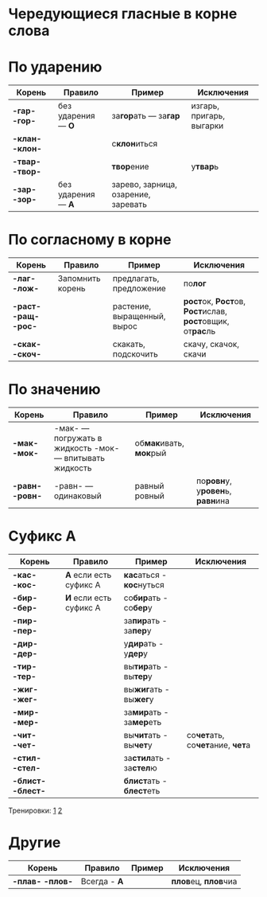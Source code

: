 # Чередующиеся гласные в корне слова
# По ударению

| Корень            | Правило          | Пример             | Исключения             |
| ----------------- | ---------------- | ------------------ | ---------------------- |
| **-гар- -гор-**   | без ударения — **О** | за**гор**ать — за**гар** | изгарь, пригарь, выгарки |
| **-клан- -клон-** |                  | с**клон**иться        |                        |
| **-твар- -твор-** |                  | **твор**ение          | у**твар**ь                 |
| **-зар- -зор-**   | без ударения — **А** | зарево, зарница, озарение, заревать|        |

# По согласному в корне

| Корень            | Правило           | Пример             | Исключения             |
| ----------------- | ----------------- | ------------------ | ---------------------- |
| **-лаг- -лож-**       | Запомнить корень  | предлагать, предложение | по**лог**              |
| **-раст- -ращ- -рос-** |                  | растение, выращенный, вырос | **рост**ок, **Рост**ов, **Рост**ислав, **рост**овщик, от**рас**ль |
| **-скак- -скоч-**     |                   | скакать, подскочить | скачу, скачок, скачи |

# По значению
| Корень            | Правило           | Пример             | Исключения             |
| ----------------- | ----------------- | ------------------ | ---------------------- |
| **-мак- -мок-**       | -мак- — погружать в жидкость -мок- — впитывать жидкость | об**мак**ивать, **мок**рый | |
| **-равн- -ровн-**     | -равн- — одинаковый | равный ровный    | по**ровн**у, у**ровен**ь, **равн**ина |

# Суфикс А
| Корень            | Правило           | Пример             | Исключения             |
| ----------------- | ----------------- | ------------------ | ---------------------- |
| **-кас- -кос-**       | **А** если есть суфикс А | **кас**аться - **кос**нуться | |
| **-бир- -бер-**     | **И** если есть суфикс А  | со**бир**ать - со**бер**у | |
| **-пир- -пер-**     |     | за**пир**ать - за**пер**у | |
| **-дир- -дер-**     |  | у**дир**ать - у**дер**у | |
| **-тир- -тер-**     |  | вы**тир**ать - вы**тер**у | |
| **-жиг- -жег-**     |  | вы**жиг**ать - вы**жег**у | |
| **-мир- -мер-**     |  | за**мир**ать - за**мер**еть | |
| **-чит- -чет-**     |  | вы**чит**ать - вы**чет**у | со**чет**ать, со**чет**ание, **чет**а |
| **-стил- -стел-**     |  | за**стил**ать - за**стел**ю | |
| **-блист- -блест-** |  | **блист**ать - **блест**еть | |

Тренировки:
[1](https://saharina.ru/tests/test.php?name=test53.xml)
[2](https://saharina.ru/tests/test.php?name=test156.xml)

# Другие
| Корень            | Правило           | Пример             | Исключения             |
| ----------------- | ----------------- | ------------------ | ---------------------- |
| **-плав- -плов-**     | Всегда - **А** |  | **плов**ец, **плов**чиа |
